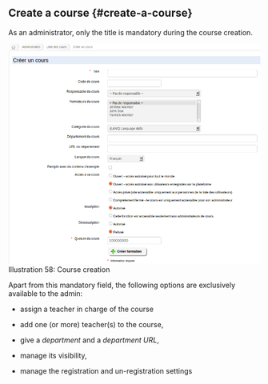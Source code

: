 ## Create a course {#create-a-course}

As an administrator, only the title is mandatory during the course creation.

![](../assets/graficos83.png)Illustration 58: Course creation

Apart from this mandatory field, the following options are exclusively available to the admin:

*   assign a teacher in charge of the course

*   add one (or more) teacher(s) to the course,

*   give a _department_ and a _department URL_,

*   manage its visibility,

*   manage the registration and un-registration settings